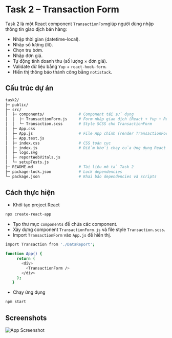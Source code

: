 
# Task 2 – Transaction Form

Task 2 là một React component `TransactionForm`giúp người dùng nhập thông tin giao dịch bán hàng:
- Nhập thời gian (datetime-local).
- Nhập số lượng (lít).
- Chọn trụ bơm.
- Nhập đơn giá.
- Tự động tính doanh thu (số lượng × đơn giá).
- Validate dữ liệu bằng `Yup` + `react-hook-form`.
- Hiển thị thông báo thành công bằng `notistack`.

## Cấu trúc dự án


```bash
task2/
├─ public/            
├─ src/                         
│  ├─ components/               # Component tái sử dụng
│  │  ├─ TransactionForm.js     # Form nhập giao dịch (React + Yup + React Hook Form)
│  │  └─ Transaction.scss       # Style SCSS cho TransactionForm
│  ├─ App.css                  
│  ├─ App.js                    # File App chính (render TransactionForm)
│  ├─ App.test.js              
│  ├─ index.css                 # CSS toàn cục
│  ├─ index.js                  # Điểm khởi chạy của ứng dụng React
│  ├─ logo.svg                  
│  ├─ reportWebVitals.js      
│  └─ setupTests.js             
├─ README.md                    # Tài liệu mô tả Task 2
├─ package-lock.json            # Lock dependencies
└─ package.json                 # Khai báo dependencies và scripts
```
## Cách thực hiện
- Khởi tạo project React 
```bash
npx create-react-app
```
- Tạo thư mục `components` để chứa các component.
- Xây dựng component `TransactionForm.js` và file style `Transaction.scss`.
- Import `TransactionForm` vào `App.js` để hiển thị.
```bash
import Transaction from './DataReport';

function App() {
     return (
       <div>
         <TransactionForm />
       </div>
     );
   }

```
- Chạy ứng dụng
```bash
npm start
```
## Screenshots

![App Screenshot](./screenshots/demo1.png)
